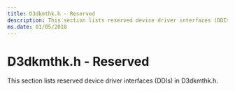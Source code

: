 ```yaml
---
title: D3dkmthk.h - Reserved
description: This section lists reserved device driver interfaces (DDIs) in D3dkmthk.h.
ms.date: 01/05/2018
---
```


# <span id="display.d3dkmthk_h_-_reserved"></span>D3dkmthk.h - Reserved


This section lists reserved device driver interfaces (DDIs) in D3dkmthk.h.

 

 





